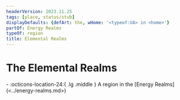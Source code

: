 ```yaml
---
headerVersion: 2023.11.25
tags: [place, status/stub]
displayDefaults: {defArt: the, wHome: '<typeof:UA> in <home>'}
partOf: Energy Realms
typeOf: region
title: Elemental Realms
---
```

# The Elemental Realms
<div class="grid cards ext-narrow-margin ext-one-column" markdown>
-    :octicons-location-24:{ .lg .middle } A region in the [Energy Realms](<../energy-realms.md>)  
</div>


